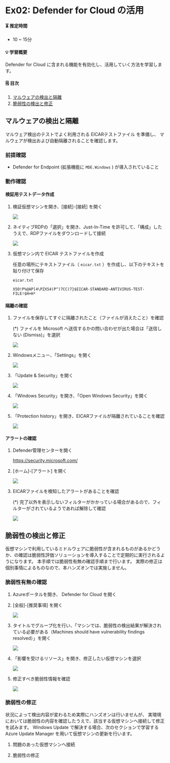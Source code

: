 # Ex02: Defender for Cloud の活用

#### ⏳ 推定時間

- 10 ~ 15分

#### 💡 学習概要

Defender for Cloud に含まれる機能を有効化し、活用していく方法を学習します。

#### 🗒️ 目次

1. [マルウェアの検出と隔離](#マルウェアの検出と隔離)
1. [脆弱性の検出と修正](#脆弱性の検出と修正)


## マルウェアの検出と隔離

マルウェア検出のテストでよく利用される EICARテストファイル を準備し、
マルウェアが検出および自動隔離されることを確認します。

### 前提確認

- Defender for Endpoint (拡張機能に `MDE.Windows` ) が導入されていること

### 動作確認

#### 検証用テストデータ作成

1. 検証仮想マシンを開き、[接続]-[接続] を開く

    ![](../images/ex02/001-rdp.png)

1. ネイティブRDPの「選択」を開き、Just-In-Time を許可して、「構成」したうえで、RDPファイルをダウンロードして接続

    ![](../images/ex02/002-rdp.png)

1. 仮想マシン内で EICAR テストファイルを作成

    任意の場所にテキストファイル（ `eicar.txt` ）を作成し、以下のテキストを貼り付けて保存

    `eicar.txt`

    ```
    X5O!P%@AP[4\PZX54(P^)7CC)7}$EICAR-STANDARD-ANTIVIRUS-TEST-FILE!$H+H*
    ```

#### 隔離の確認

1. ファイルを保存してすぐに隔離されたこと（ファイルが消えたこと）を確認

    (*) ファイルを Microsoft へ送信するかの問い合わせが出た場合は「送信しない (Dismiss)」を選択

    ![](../images/ex02/100-av.png)

1. Windowsメニュー、「Settings」を開く

    ![](../images/ex02/101-av.png)

1. 「Update & Security」を開く

    ![](../images/ex02/102-av.png)

1. 「Windows Security」を開き、「Open Windows Security」を開く

    ![](../images/ex02/103-av.png)

1. 「Protection history」を開き、EICARファイルが隔離されていることを確認

    ![](../images/ex02/104-av.png)


#### アラートの確認

1. Defender管理センターを開く

    https://security.microsoft.com/

1. [ホーム]-[アラート] を開く

    ![](../images/ex02/105-av.png)

1. EICARファイルを検知したアラートがあることを確認

    (*) 完了以外を表示しないフィルターがかかっている場合があるので、フィルターがされているようであれば解除して確認

    ![](../images/ex02/106-av.png)


## 脆弱性の検出と修正

仮想マシンで利用しているミドルウェアに脆弱性が含まれるものがあるかどうか、の確認は脆弱性評価ソリューションを導入することで定期的に実行されるようになります。
本手順では脆弱性有無の確認手順まで行います。
実際の修正は個別事情によるものなので、本ハンズオンでは実施しません。

### 脆弱性有無の確認

1. Azureポータルを開き、 Defender for Cloud を開く

1. [全般]-[推奨事項] を開く

    ![](../images/ex02/201-vulnerability.png)

1. タイトルでグループ化を行い、「マシンでは、脆弱性の検出結果が解決されている必要がある（Machines should have vulnerability findings resolved）」を開く

    ![](../images/ex02/202-vulnerability.png)

1. 「影響を受けるリソース」を開き、修正したい仮想マシンを選択

    ![](../images/ex02/203-vulnerability.png)

1. 修正すべき脆弱性情報を確認

    ![](../images/ex02/204-vulnerability.png)

### 脆弱性の修正

状況によって検出内容が変わるため実際にハンズオンは行いませんが、
実環境においては脆弱性の内容を確認したうえで、該当する仮想マシンへ接続して修正を試みます。
Windows Update で解決する場合、次のセクションで学習する Azure Update Manager を用いて仮想マシンの更新を行います。

1. 問題のあった仮想マシンへ接続

1. 脆弱性の修正


